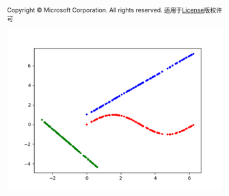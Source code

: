 Copyright © Microsoft Corporation. All rights reserved.
  适用于[License](https://github.com/Microsoft/ai-edu/blob/master/LICENSE.md)版权许可


<img src=".\Images\8\Curve2Straight.png">